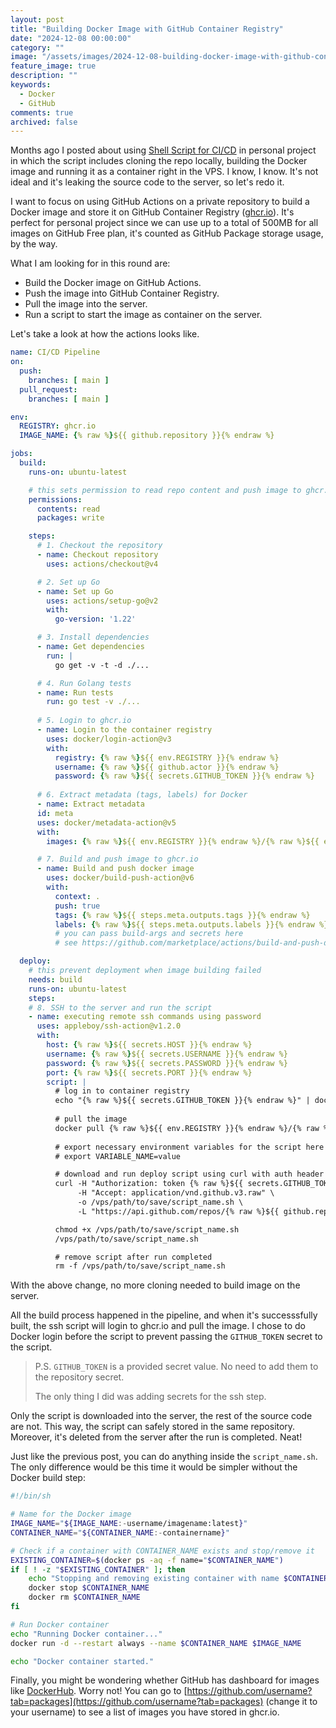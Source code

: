 ```yaml
---
layout: post
title: "Building Docker Image with GitHub Container Registry"
date: "2024-12-08 00:00:00"
category: ""
image: "/assets/images/2024-12-08-building-docker-image-with-github-container-registry.webp"
feature_image: true
description: ""
keywords:
  - Docker
  - GitHub
comments: true
archived: false
---
```


Months ago I posted about using [Shell Script for CI/CD](../shell-scripting-cicd) in personal project in which the script includes cloning the repo locally, building the Docker image and running it as a container right in the VPS. I know, I know. It's not ideal and it's leaking the source code to the server, so let's redo it.

I want to focus on using GitHub Actions on a private repository to build a Docker image and store it on GitHub Container Registry ([ghcr.io](https://ghcr.io/)). It's perfect for personal project since we can use up to a total of 500MB for all images on GitHub Free plan, it's counted as GitHub Package storage usage, by the way.

What I am looking for in this round are:
- Build the Docker image on GitHub Actions.
- Push the image into GitHub Container Registry.
- Pull the image into the server.
- Run a script to start the image as container on the server.

Let's take a look at how the actions looks like.

```yaml
name: CI/CD Pipeline
on:
  push:
    branches: [ main ]
  pull_request:
    branches: [ main ]

env:
  REGISTRY: ghcr.io
  IMAGE_NAME: {% raw %}${{ github.repository }}{% endraw %}

jobs:
  build:
    runs-on: ubuntu-latest

    # this sets permission to read repo content and push image to ghcr.io
    permissions:
      contents: read
      packages: write

    steps:
      # 1. Checkout the repository
      - name: Checkout repository
        uses: actions/checkout@v4

      # 2. Set up Go
      - name: Set up Go
        uses: actions/setup-go@v2
        with:
          go-version: '1.22'

      # 3. Install dependencies
      - name: Get dependencies
        run: |
          go get -v -t -d ./...

      # 4. Run Golang tests
      - name: Run tests
        run: go test -v ./...
        
      # 5. Login to ghcr.io
      - name: Login to the container registry
        uses: docker/login-action@v3
        with:
          registry: {% raw %}${{ env.REGISTRY }}{% endraw %}
          username: {% raw %}${{ github.actor }}{% endraw %}
          password: {% raw %}${{ secrets.GITHUB_TOKEN }}{% endraw %}
      
      # 6. Extract metadata (tags, labels) for Docker
      - name: Extract metadata
      id: meta
      uses: docker/metadata-action@v5
      with:
        images: {% raw %}${{ env.REGISTRY }}{% endraw %}/{% raw %}${{ env.IMAGE_NAME }}{% endraw %}

      # 7. Build and push image to ghcr.io
      - name: Build and push docker image
        uses: docker/build-push-action@v6
        with:
          context: .
          push: true
          tags: {% raw %}${{ steps.meta.outputs.tags }}{% endraw %}
          labels: {% raw %}${{ steps.meta.outputs.labels }}{% endraw %}
          # you can pass build-args and secrets here
          # see https://github.com/marketplace/actions/build-and-push-docker-images

  deploy:
    # this prevent deployment when image building failed
    needs: build
    runs-on: ubuntu-latest
    steps:
    # 8. SSH to the server and run the script
    - name: executing remote ssh commands using password
      uses: appleboy/ssh-action@v1.2.0
      with:
        host: {% raw %}${{ secrets.HOST }}{% endraw %}
        username: {% raw %}${{ secrets.USERNAME }}{% endraw %}
        password: {% raw %}${{ secrets.PASSWORD }}{% endraw %}
        port: {% raw %}${{ secrets.PORT }}{% endraw %}
        script: |
          # log in to container registry
          echo "{% raw %}${{ secrets.GITHUB_TOKEN }}{% endraw %}" | docker login {% raw %}${{ env.REGISTRY }}{% endraw %} -u {% raw %}${{ github.actor }}{% endraw %} --password-stdin
          
          # pull the image
          docker pull {% raw %}${{ env.REGISTRY }}{% endraw %}/{% raw %}${{ env.IMAGE_NAME }}{% endraw %}:latest
          
          # export necessary environment variables for the script here
          # export VARIABLE_NAME=value

          # download and run deploy script using curl with auth header
          curl -H "Authorization: token {% raw %}${{ secrets.GITHUB_TOKEN }}{% endraw %}" \
               -H "Accept: application/vnd.github.v3.raw" \
               -o /vps/path/to/save/script_name.sh \
               -L "https://api.github.com/repos/{% raw %}${{ github.repository }}{% endraw %}/contents/repo/path/to/script_name.sh?ref={% raw %}${{ github.sha }}{% endraw %}"

          chmod +x /vps/path/to/save/script_name.sh
          /vps/path/to/save/script_name.sh

          # remove script after run completed
          rm -f /vps/path/to/save/script_name.sh
```

With the above change, no more cloning needed to build image on the server.

All the build process happened in the pipeline, and when it's successsfully built, the ssh script will login to ghcr.io and pull the image. I chose to do Docker login before the script to prevent passing the `GITHUB_TOKEN` secret to the script.

> P.S. `GITHUB_TOKEN` is a provided secret value.
> No need to add them to the repository secret.
>
> The only thing I did was adding secrets for the ssh step.

Only the script is downloaded into the server, the rest of the source code are not. This way, the script can safely stored in the same repository. Moreover, it's deleted from the server after the run is completed. Neat!

Just like the previous post, you can do anything inside the `script_name.sh`. The only difference would be this time it would be simpler without the Docker build step:

```bash
#!/bin/sh

# Name for the Docker image
IMAGE_NAME="${IMAGE_NAME:-username/imagename:latest}"
CONTAINER_NAME="${CONTAINER_NAME:-containername}"

# Check if a container with CONTAINER_NAME exists and stop/remove it
EXISTING_CONTAINER=$(docker ps -aq -f name="$CONTAINER_NAME")
if [ ! -z "$EXISTING_CONTAINER" ]; then
    echo "Stopping and removing existing container with name $CONTAINER_NAME..."
    docker stop $CONTAINER_NAME
    docker rm $CONTAINER_NAME
fi

# Run Docker container
echo "Running Docker container..."
docker run -d --restart always --name $CONTAINER_NAME $IMAGE_NAME

echo "Docker container started."

```

Finally, you might be wondering whether GitHub has dashboard for images like [DockerHub](https://hub.docker.com/). Worry not! You can go to [https://github.com/username?tab=packages](https://github.com/username?tab=packages) (change it to your username) to see a list of images you have stored in ghcr.io.